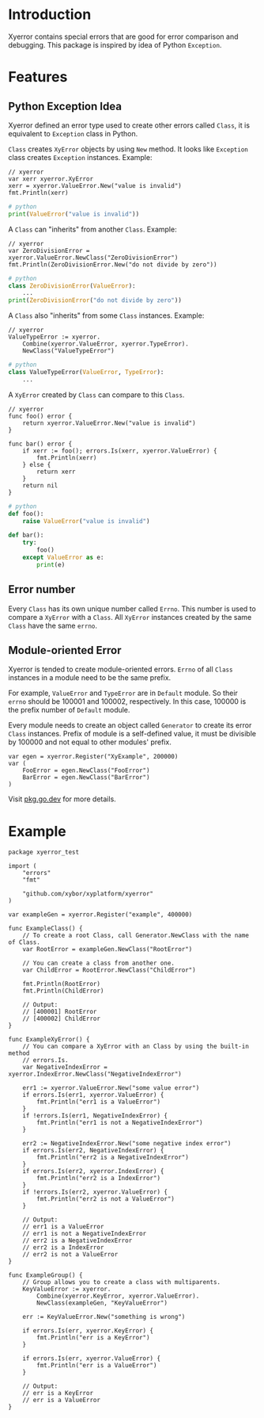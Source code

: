 # Introduction
Xyerror contains special errors that are good for error comparison and
debugging.
This package is inspired by idea of Python `Exception`.

# Features
## Python Exception Idea
Xyerror defined an error type used to create other errors called `Class`, it is
equivalent to `Exception` class in Python.

`Class` creates `XyError` objects by using `New` method. It looks like
`Exception` class creates `Exception` instances. Example:
```golang
// xyerror
var xerr xyerror.XyError
xerr = xyerror.ValueError.New("value is invalid")
fmt.Println(xerr)
```
```python
# python
print(ValueError("value is invalid"))
```

A `Class` can "inherits" from another `Class`. Example:
```golang
// xyerror
var ZeroDivisionError = xyerror.ValueError.NewClass("ZeroDivisionError")
fmt.Println(ZeroDivisionError.New("do not divide by zero"))
```
```python
# python
class ZeroDivisionError(ValueError):
    ...
print(ZeroDivisionError("do not divide by zero"))
```

A `Class` also "inherits" from some `Class` instances. Example:
```golang
// xyerror
ValueTypeError := xyerror.
    Combine(xyerror.ValueError, xyerror.TypeError).
    NewClass("ValueTypeError")
```
```python
# python
class ValueTypeError(ValueError, TypeError):
    ...
```

A `XyError` created by `Class` can compare to this `Class`.
```golang
// xyerror
func foo() error {
    return xyerror.ValueError.New("value is invalid")
}

func bar() error {
    if xerr := foo(); errors.Is(xerr, xyerror.ValueError) {
        fmt.Println(xerr)
    } else {
        return xerr
    }
    return nil
}
```
```python
# python
def foo():
    raise ValueError("value is invalid")

def bar():
    try:
        foo()
    except ValueError as e:
        print(e)
```

## Error number
Every `Class` has its own unique number called `Errno`. This number is used to
compare a `XyError` with a `Class`. All `XyError` instances created by the same
`Class` have the same `errno`.

## Module-oriented Error
Xyerror is tended to create module-oriented errors. `Errno` of all `Class`
instances in a module need to be the same prefix.

For example, `ValueError` and `TypeError` are in `Default` module. So their
`errno` should be 100001 and 100002, respectively. In this case, 100000 is the
prefix number of `Default` module.

Every module needs to create an object called `Generator` to create its error
`Class` instances. Prefix of module is a self-defined value, it must be
divisible by 100000 and not equal to other modules' prefix.

```golang
var egen = xyerror.Register("XyExample", 200000)
var (
    FooError = egen.NewClass("FooError")
    BarError = egen.NewClass("BarError")
)
```

Visit [pkg.go.dev](https://pkg.go.dev/github.com/xybor/xyplatform/xyerror) for
more details.

# Example
```golang
package xyerror_test

import (
	"errors"
	"fmt"

	"github.com/xybor/xyplatform/xyerror"
)

var exampleGen = xyerror.Register("example", 400000)

func ExampleClass() {
	// To create a root Class, call Generator.NewClass with the name of Class.
	var RootError = exampleGen.NewClass("RootError")

	// You can create a class from another one.
	var ChildError = RootError.NewClass("ChildError")

	fmt.Println(RootError)
	fmt.Println(ChildError)

	// Output:
	// [400001] RootError
	// [400002] ChildError
}

func ExampleXyError() {
	// You can compare a XyError with an Class by using the built-in method
	// errors.Is.
	var NegativeIndexError = xyerror.IndexError.NewClass("NegativeIndexError")

	err1 := xyerror.ValueError.New("some value error")
	if errors.Is(err1, xyerror.ValueError) {
		fmt.Println("err1 is a ValueError")
	}
	if !errors.Is(err1, NegativeIndexError) {
		fmt.Println("err1 is not a NegativeIndexError")
	}

	err2 := NegativeIndexError.New("some negative index error")
	if errors.Is(err2, NegativeIndexError) {
		fmt.Println("err2 is a NegativeIndexError")
	}
	if errors.Is(err2, xyerror.IndexError) {
		fmt.Println("err2 is a IndexError")
	}
	if !errors.Is(err2, xyerror.ValueError) {
		fmt.Println("err2 is not a ValueError")
	}

	// Output:
	// err1 is a ValueError
	// err1 is not a NegativeIndexError
	// err2 is a NegativeIndexError
	// err2 is a IndexError
	// err2 is not a ValueError
}

func ExampleGroup() {
	// Group allows you to create a class with multiparents.
	KeyValueError := xyerror.
		Combine(xyerror.KeyError, xyerror.ValueError).
		NewClass(exampleGen, "KeyValueError")

	err := KeyValueError.New("something is wrong")

	if errors.Is(err, xyerror.KeyError) {
		fmt.Println("err is a KeyError")
	}

	if errors.Is(err, xyerror.ValueError) {
		fmt.Println("err is a ValueError")
	}

	// Output:
	// err is a KeyError
	// err is a ValueError
}
```
